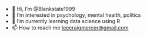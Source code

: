 - 👋 Hi, I’m @Blankstate1999
- 👀 I’m interested in psychology, mental health, politics 
- 🌱 I’m currently learning data science using R
- 📫 How to reach me leecraigmercer@gmail.com

<!---
Blankstate1999/Blankstate1999 is a ✨ special ✨ repository because its `README.md` (this file) appears on your GitHub profile.
You can click the Preview link to take a look at your changes.
--->
